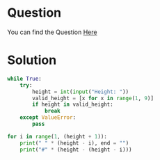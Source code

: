 # Question
You can find the Question [Here](https://github.com/ShivanshShukla01/Revision/blob/main/CS50x/C/Problems/Problem%20Set%200/2%20Right%20Aligned%20Pyramid..md)

# Solution
```python
while True:
    try:
        height = int(input("Height: "))
        valid_height = [x for x in range(1, 9)]
        if height in valid_height:
            break
    except ValueError:
        pass    

for i in range(1, (height + 1)):
    print(" " * (height - i), end = "")
    print("#" * (height - (height - i)))
```
